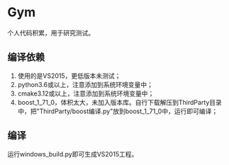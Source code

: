 ﻿# Gym

个人代码积累，用于研究测试。

## 编译依赖

1. 使用的是VS2015，更低版本未测试；
2. python3.6或以上，注意添加到系统环境变量中；
3. cmake3.12或以上，注意添加到系统环境变量中；
4. boost_1_71_0，体积太大，未加入版本库。自行下载解压到ThirdParty目录中，把"ThirdParty/boost编译.py"放到boost_1_71_0中，运行即可编译；
   
## 编译

运行windows_build.py即可生成VS2015工程。
